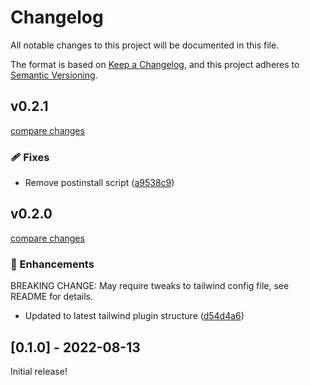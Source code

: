 # Changelog

All notable changes to this project will be documented in this file.

The format is based on [Keep a Changelog](https://keepachangelog.com/en/1.0.0/),
and this project adheres to [Semantic Versioning](https://semver.org/spec/v2.0.0.html).

## v0.2.1

[compare changes](https://github.com/jcamp-code/tailwindcss-plugin-animate/compare/v0.2.0...v0.2.1)

### 🩹 Fixes

- Remove postinstall script ([a9538c9](https://github.com/jcamp-code/tailwindcss-plugin-animate/commit/a9538c9))

## v0.2.0

[compare changes](https://github.com/jcamp-code/tailwindcss-plugin-animate/compare/v0.1.0...v0.2.0)

### 🚀 Enhancements

BREAKING CHANGE: May require tweaks to tailwind config file, see README for details.

- Updated to latest tailwind plugin structure ([d54d4a6](https://github.com/jcamp-code/tailwindcss-plugin-animate/commit/d54d4a6))

## [0.1.0] - 2022-08-13

Initial release!
